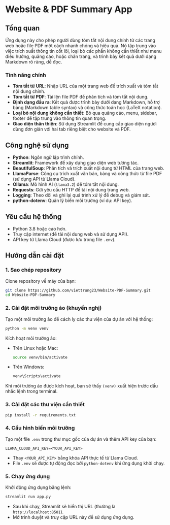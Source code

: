 
# Website & PDF Summary App

## Tổng quan

Ứng dụng này cho phép người dùng tóm tắt nội dung chính từ các trang web hoặc file PDF một cách nhanh chóng và hiệu quả. Nó tập trung vào việc trích xuất thông tin cốt lõi, loại bỏ các phần không cần thiết như menu điều hướng, quảng cáo, hoặc chân trang, và trình bày kết quả dưới dạng Markdown rõ ràng, dễ đọc.

### Tính năng chính
- **Tóm tắt từ URL**: Nhập URL của một trang web để trích xuất và tóm tắt nội dung chính.
- **Tóm tắt từ PDF**: Tải lên file PDF để phân tích và tóm tắt nội dung.
- **Định dạng đầu ra**: Kết quả được trình bày dưới dạng Markdown, hỗ trợ bảng (Markdown table syntax) và công thức toán học (LaTeX notation).
- **Loại bỏ nội dung không cần thiết**: Bỏ qua quảng cáo, menu, sidebar, footer để tập trung vào thông tin quan trọng.
- **Giao diện thân thiện**: Sử dụng Streamlit để cung cấp giao diện người dùng đơn giản với hai tab riêng biệt cho website và PDF.

## Công nghệ sử dụng
- **Python**: Ngôn ngữ lập trình chính.
- **Streamlit**: Framework để xây dựng giao diện web tương tác.
- **BeautifulSoup**: Phân tích và trích xuất nội dung từ HTML của trang web.
- **LlamaParse**: Công cụ trích xuất văn bản, bảng và công thức từ file PDF (sử dụng API từ Llama Cloud).
- **Ollama**: Mô hình AI (`llama3.2`) để tóm tắt nội dung.
- **Requests**: Gửi yêu cầu HTTP để tải nội dung trang web.
- **Logging**: Theo dõi và ghi lại quá trình xử lý để debug và giám sát.
- **python-dotenv**: Quản lý biến môi trường (ví dụ: API key).

## Yêu cầu hệ thống
- Python 3.8 hoặc cao hơn.
- Truy cập internet (để tải nội dung web và sử dụng API).
- API key từ Llama Cloud (được lưu trong file `.env`).

## Hướng dẫn cài đặt

### 1. Sao chép repository
Clone repository về máy của bạn:
```bash
git clone https://github.com/viettrung23/Website-PDF-Summary.git
cd Website-PDF-Summary
```

### 2. Cài đặt môi trường ảo (khuyến nghị)
Tạo một môi trường ảo để cách ly các thư viện của dự án với hệ thống:
```bash
python -m venv venv
```
Kích hoạt môi trường ảo:
- Trên Linux hoặc Mac:
  ```bash
  source venv/bin/activate
  ```
- Trên Windows:
  ```bash
  venv\Scripts\activate
  ```
Khi môi trường ảo được kích hoạt, bạn sẽ thấy `(venv)` xuất hiện trước dấu nhắc lệnh trong terminal.

### 3. Cài đặt các thư viện cần thiết
```bash
pip install -r requirements.txt
```

### 4. Cấu hình biến môi trường
Tạo một file `.env` trong thư mục gốc của dự án và thêm API key của bạn:
```
LLAMA_CLOUD_API_KEY=<YOUR_API_KEY>
```
- Thay `<YOUR_API_KEY>` bằng khóa API thực tế từ Llama Cloud.
- File `.env` sẽ được tự động đọc bởi `python-dotenv` khi ứng dụng khởi chạy.

### 5. Chạy ứng dụng
Khởi động ứng dụng bằng lệnh:
```bash
streamlit run app.py
```
- Sau khi chạy, Streamlit sẽ hiển thị URL (thường là `http://localhost:8501`).
- Mở trình duyệt và truy cập URL này để sử dụng ứng dụng.
